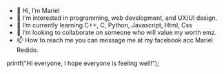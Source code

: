 - 👋 Hi, I’m Mariel
- 👀 I'm interested in programming, web development, and UX/UI design.
- 🌱 I’m currently learning C++, C, Python, Javascript, Html, Css
- 💞️ I’m looking to collaborate on someone who will value my worth emz.
- 📫 How to reach me you can message me at my facebook acc Mariel Redido.

<!---
MacrRedids/MacrRedids is a ✨ special ✨ repository because its `README.md` (this file) appears on your GitHub profile.
You can click the Preview link to take a look at your changes.
--->
printf("Hi everyone, I hope everyone is feeling well!");
